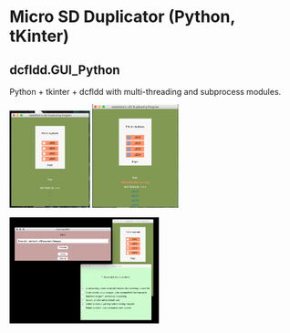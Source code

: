 # Micro SD Duplicator (Python, tKinter)                                                                                                                                                                                                                 

## dcfldd.GUI_Python
Python + tkinter + dcfldd with multi-threading and subprocess modules. 


<img src="example1.png" width="28%"/>    <img src="example2.png" width="30%"/>

<img src="relative_path1.png" width="52%"/>  
